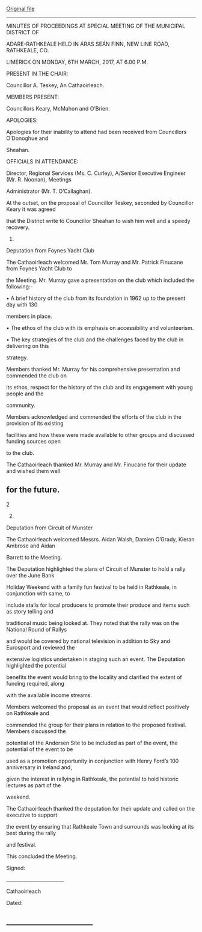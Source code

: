 [Original file](https://beta.limerick.ie/sites/default/files/media/documents/2017-04/01_c_minutes_special_meeting_6th_march2c_2017.pdf)

---
MINUTES OF PROCEEDINGS AT SPECIAL MEETING OF THE MUNICIPAL DISTRICT OF

ADARE-RATHKEALE HELD IN ÁRAS SEÁN FINN, NEW LINE ROAD, RATHKEALE, CO.

LIMERICK ON MONDAY, 6TH MARCH, 2017, AT 6.00 P.M.

PRESENT IN THE CHAIR:

Councillor A. Teskey, An Cathaoirleach.

MEMBERS PRESENT:

Councillors Keary, McMahon and O’Brien.

APOLOGIES:

Apologies for their inability to attend had been received from Councillors O’Donoghue and

Sheahan.

OFFICIALS IN ATTENDANCE:

Director, Regional Services (Ms. C. Curley), A/Senior Executive Engineer (Mr. R. Noonan), Meetings

Administrator (Mr. T. O’Callaghan).

At the outset, on the proposal of Councillor Teskey, seconded by Councillor Keary it was agreed

that the District write to Councillor Sheahan to wish him well and a speedy recovery.

1.

Deputation from Foynes Yacht Club

The Cathaoirleach welcomed Mr. Tom Murray and Mr. Patrick Finucane from Foynes Yacht Club to

the Meeting. Mr. Murray gave a presentation on the club which included the following:-

• A brief history of the club from its foundation in 1962 up to the present day with 130

members in place.

• The ethos of the club with its emphasis on accessibility and volunteerism.

• The key strategies of the club and the challenges faced by the club in delivering on this

strategy.

Members thanked Mr. Murray for his comprehensive presentation and commended the club on

its ethos, respect for the history of the club and its engagement with young people and the

community.

Members acknowledged and commended the efforts of the club in the provision of its existing

facilities and how these were made available to other groups and discussed funding sources open

to the club.

The Cathaoirleach thanked Mr. Murray and Mr. Finucane for their update and wished them well

for the future.
---
2

2.

Deputation from Circuit of Munster

The Cathaoirleach welcomed Messrs. Aidan Walsh, Damien O’Grady, Kieran Ambrose and Aidan

Barrett to the Meeting.

The Deputation highlighted the plans of Circuit of Munster to hold a rally over the June Bank

Holiday Weekend with a family fun festival to be held in Rathkeale, in conjunction with same, to

include stalls for local producers to promote their produce and items such as story telling and

traditional music being looked at. They noted that the rally was on the National Round of Rallys

and would be covered by national television in addition to Sky and Eurosport and reviewed the

extensive logistics undertaken in staging such an event. The Deputation highlighted the potential

benefits the event would bring to the locality and clarified the extent of funding required, along

with the available income streams.

Members welcomed the proposal as an event that would reflect positively on Rathkeale and

commended the group for their plans in relation to the proposed festival. Members discussed the

potential of the Andersen Site to be included as part of the event, the potential of the event to be

used as a promotion opportunity in conjunction with Henry Ford’s 100 anniversary in Ireland and,

given the interest in rallying in Rathkeale, the potential to hold historic lectures as part of the

weekend.

The Cathaoirleach thanked the deputation for their update and called on the executive to support

the event by ensuring that Rathkeale Town and surrounds was looking at its best during the rally

and festival.

This concluded the Meeting.

Signed:

\_\_\_\_\_\_\_\_\_\_\_\_\_\_\_\_\_\_\_\_\_\_\_\_

Cathaoirleach

Dated:

\_\_\_\_\_\_\_\_\_\_\_\_\_\_\_\_\_\_\_\_\_\_\_
---
